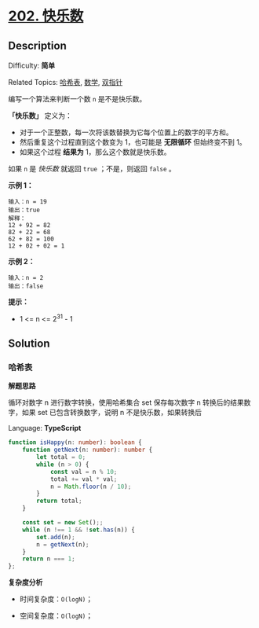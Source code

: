 # [202\. 快乐数](https://leetcode.cn/problems/happy-number/)

## Description

Difficulty: **简单**  

Related Topics: [哈希表](https://leetcode.cn/tag/hash-table/), [数学](https://leetcode.cn/tag/math/), [双指针](https://leetcode.cn/tag/two-pointers/)

编写一个算法来判断一个数 `n` 是不是快乐数。

**「快乐数」** 定义为：

* 对于一个正整数，每一次将该数替换为它每个位置上的数字的平方和。
* 然后重复这个过程直到这个数变为 1，也可能是 **无限循环** 但始终变不到 1。
* 如果这个过程 **结果为** 1，那么这个数就是快乐数。

如果 `n` 是 _快乐数_ 就返回 `true` ；不是，则返回 `false` 。

**示例 1：**

```
输入：n = 19
输出：true
解释：
12 + 92 = 82
82 + 22 = 68
62 + 82 = 100
12 + 02 + 02 = 1
```

**示例 2：**

```
输入：n = 2
输出：false
```

**提示：**

* 1 <= n <= 2<sup>31</sup> - 1

## Solution

### 哈希表

**解题思路**

循环对数字 n 进行数字转换，使用哈希集合 set 保存每次数字 n 转换后的结果数字，如果 set 已包含转换数字，说明 n 不是快乐数，如果转换后

Language: **TypeScript**

```typescript
function isHappy(n: number): boolean {
    function getNext(n: number): number {
        let total = 0;
        while (n > 0) {
            const val = n % 10;
            total += val * val;
            n = Math.floor(n / 10);
        }
        return total;
    }

    const set = new Set();;
    while (n !== 1 && !set.has(n)) {
        set.add(n);
        n = getNext(n);
    }
    return n === 1;
};
```

**复杂度分析**

- 时间复杂度：`O(logN)`；

- 空间复杂度：`O(logN)`；

